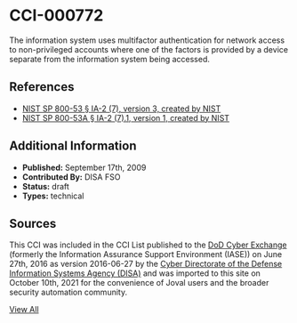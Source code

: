 # CCI-000772

The information system uses multifactor authentication for network access to non-privileged accounts where one of the factors is provided by a device separate from the information system being accessed.

## References ##

* [NIST SP 800-53 § IA-2 (7), version 3, created by NIST](http://csrc.nist.gov/publications/PubsSPs.html)
* [NIST SP 800-53A § IA-2 (7).1, version 1, created by NIST](http://csrc.nist.gov/publications/PubsSPs.html)


## Additional Information ##

* **Published:** September 17th, 2009
* **Contributed By:** DISA FSO
* **Status:** draft
* **Types:** technical

## Sources ##

This CCI was included in the CCI List published to the [DoD Cyber Exchange](https://public.cyber.mil/stigs/cci/)
(formerly the Information Assurance Support Environment (IASE)) on June 27th, 2016 as version
2016-06-27 by the [Cyber Directorate of the Defense Information Systems Agency (DISA)](https://public.cyber.mil/about-cyber/)
and was imported to this site on October 10th, 2021 for the convenience of Joval users and the broader
security automation community.

[View All](../README.md)
